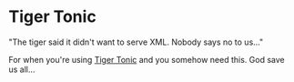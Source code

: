 Tiger Tonic
===========

"The tiger said it didn't want to serve XML. Nobody says no to us…"

For when you're using [Tiger Tonic](github.com/rcrowley/go-tigertonic) and you
somehow need this. God save us all…
